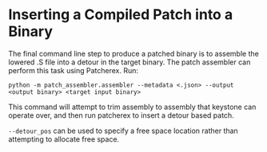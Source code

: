 # Inserting a Compiled Patch into a Binary

The final command line step to produce a patched binary is to assemble the lowered .S file into a detour in the target binary. The patch assembler can perform this task using Patcherex. Run:

`python -m patch_assembler.assembler --metadata <.json> --output <output binary> <target input binary>`

This command will attempt to trim assembly to assembly that keystone can operate over, and then run patcherex to insert a detour based patch.

`--detour_pos` can be used to specify a free space location rather than attempting to allocate free space.